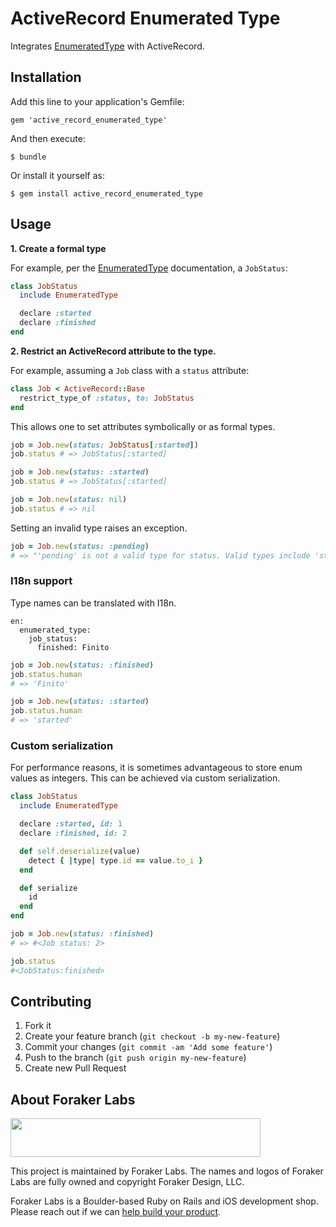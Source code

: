 # ActiveRecord Enumerated Type

Integrates [EnumeratedType](https://github.com/rafer/enumerated_type) with ActiveRecord.

## Installation

Add this line to your application's Gemfile:

    gem 'active_record_enumerated_type'

And then execute:

    $ bundle

Or install it yourself as:

    $ gem install active_record_enumerated_type

## Usage

__1. Create a formal type__

For example, per the [EnumeratedType](https://github.com/rafer/enumerated_type) documentation, a `JobStatus`:

```Ruby
class JobStatus
  include EnumeratedType

  declare :started
  declare :finished
end
```

__2. Restrict an ActiveRecord attribute to the type.__

For example, assuming a `Job` class with a `status` attribute:

```Ruby
class Job < ActiveRecord::Base
  restrict_type_of :status, to: JobStatus
end
```

This allows one to set attributes symbolically or as formal types.

```Ruby
job = Job.new(status: JobStatus[:started])
job.status # => JobStatus[:started]

job = Job.new(status: :started)
job.status # => JobStatus[:started]

job = Job.new(status: nil)
job.status # => nil
```

Setting an invalid type raises an exception.

```Ruby
job = Job.new(status: :pending)
# => "'pending' is not a valid type for status. Valid types include 'started' and 'finished'."
```

### I18n support
Type names can be translated with I18n.

```YML
en:
  enumerated_type:
    job_status:
      finished: Finito
```

```Ruby
job = Job.new(status: :finished)
job.status.human
# => 'Finito'

job = Job.new(status: :started)
job.status.human
# => 'started'
```

### Custom serialization
For performance reasons, it is sometimes advantageous to store enum values as integers. This can be achieved via custom serialization.

```Ruby
class JobStatus
  include EnumeratedType

  declare :started, id: 1
  declare :finished, id: 2

  def self.deserialize(value)
    detect { |type| type.id == value.to_i }
  end

  def serialize
    id
  end
end

job = Job.new(status: :finished)
# => #<Job status: 2>

job.status
#<JobStatus:finished>
```

## Contributing

1. Fork it
2. Create your feature branch (`git checkout -b my-new-feature`)
3. Commit your changes (`git commit -am 'Add some feature'`)
4. Push to the branch (`git push origin my-new-feature`)
5. Create new Pull Request

## About Foraker Labs

<img src="http://assets.foraker.com/foraker_logo.png" width="400" height="62">

This project is maintained by Foraker Labs. The names and logos of Foraker Labs are fully owned and copyright Foraker Design, LLC.

Foraker Labs is a Boulder-based Ruby on Rails and iOS development shop. Please reach out if we can [help build your product](http://www.foraker.com).
